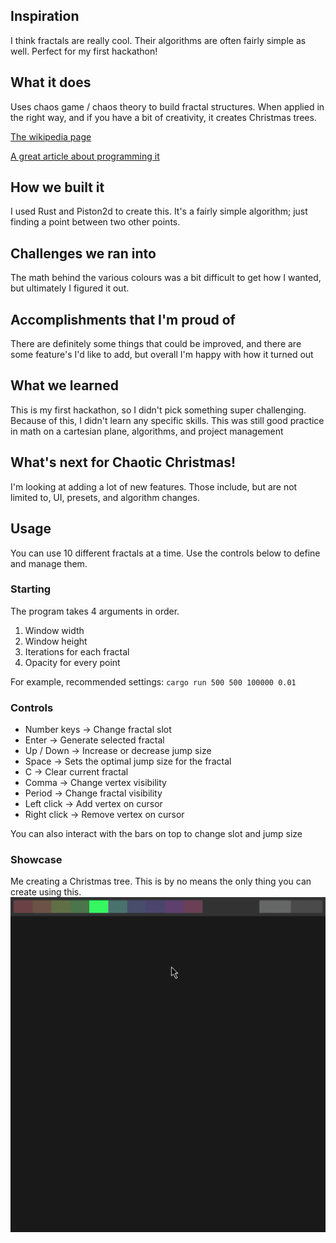 ## Inspiration
I think fractals are really cool. Their algorithms are often fairly simple as well. Perfect for my first hackathon!

## What it does
Uses chaos game / chaos theory to build fractal structures. When applied in the right way, and if you have a bit of creativity, it creates Christmas trees.

[The wikipedia page](https://en.wikipedia.org/wiki/Chaos_game)

[A great article about programming it](https://beltoforion.de/en/recreational_mathematics/chaos_game.php)

## How we built it
I used Rust and Piston2d to create this. It's a fairly simple algorithm; just finding a point between two other points.

## Challenges we ran into
The math behind the various colours was a bit difficult to get how I wanted, but ultimately I figured it out.

## Accomplishments that I'm proud of
There are definitely some things that could be improved, and there are some feature's I'd like to add, but overall I'm happy with how it turned out

## What we learned
This is my first hackathon, so I didn't pick something super challenging. Because of this, I didn't learn any specific skills.
This was still good practice in math on a cartesian plane, algorithms, and project management

## What's next for Chaotic Christmas!
I'm looking at adding a lot of new features. Those include, but are not limited to, UI, presets, and algorithm changes.

## Usage
You can use 10 different fractals at a time. Use the controls below to define and manage them.

### Starting
The program takes 4 arguments in order. 
1. Window width
2. Window height
3. Iterations for each fractal
4. Opacity for every point

For example, recommended settings: `cargo run 500 500 100000 0.01`

### Controls
* Number keys -> Change fractal slot
* Enter       -> Generate selected fractal
* Up / Down   -> Increase or decrease jump size
* Space       -> Sets the optimal jump size for the fractal
* C           -> Clear current fractal
* Comma       -> Change vertex visibility
* Period      -> Change fractal visibility
* Left click  -> Add vertex on cursor
* Right click -> Remove vertex on cursor

You can also interact with the bars on top to change slot and jump size

### Showcase
Me creating a Christmas tree. This is by no means the only thing you can create using this.
![showcase](./assets/showcase_.gif)
